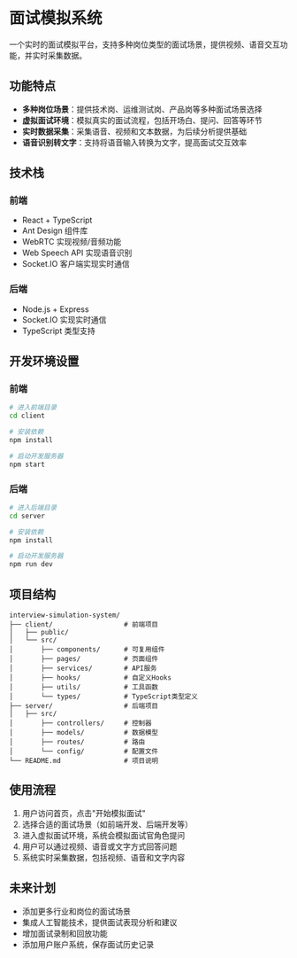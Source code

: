 # 面试模拟系统

一个实时的面试模拟平台，支持多种岗位类型的面试场景，提供视频、语音交互功能，并实时采集数据。

## 功能特点

- **多种岗位场景**：提供技术岗、运维测试岗、产品岗等多种面试场景选择
- **虚拟面试环境**：模拟真实的面试流程，包括开场白、提问、回答等环节
- **实时数据采集**：采集语音、视频和文本数据，为后续分析提供基础
- **语音识别转文字**：支持将语音输入转换为文字，提高面试交互效率

## 技术栈

### 前端
- React + TypeScript
- Ant Design 组件库
- WebRTC 实现视频/音频功能
- Web Speech API 实现语音识别
- Socket.IO 客户端实现实时通信

### 后端
- Node.js + Express
- Socket.IO 实现实时通信
- TypeScript 类型支持

## 开发环境设置

### 前端

```bash
# 进入前端目录
cd client

# 安装依赖
npm install

# 启动开发服务器
npm start
```

### 后端

```bash
# 进入后端目录
cd server

# 安装依赖
npm install

# 启动开发服务器
npm run dev
```

## 项目结构

```
interview-simulation-system/
├── client/                  # 前端项目
│   ├── public/
│   └── src/
│       ├── components/      # 可复用组件
│       ├── pages/           # 页面组件
│       ├── services/        # API服务
│       ├── hooks/           # 自定义Hooks
│       ├── utils/           # 工具函数
│       └── types/           # TypeScript类型定义
├── server/                  # 后端项目
│   ├── src/
│       ├── controllers/     # 控制器
│       ├── models/          # 数据模型
│       ├── routes/          # 路由
│       └── config/          # 配置文件
└── README.md                # 项目说明
```

## 使用流程

1. 用户访问首页，点击"开始模拟面试"
2. 选择合适的面试场景（如前端开发、后端开发等）
3. 进入虚拟面试环境，系统会模拟面试官角色提问
4. 用户可以通过视频、语音或文字方式回答问题
5. 系统实时采集数据，包括视频、语音和文字内容

## 未来计划

- 添加更多行业和岗位的面试场景
- 集成人工智能技术，提供面试表现分析和建议
- 增加面试录制和回放功能
- 添加用户账户系统，保存面试历史记录 
